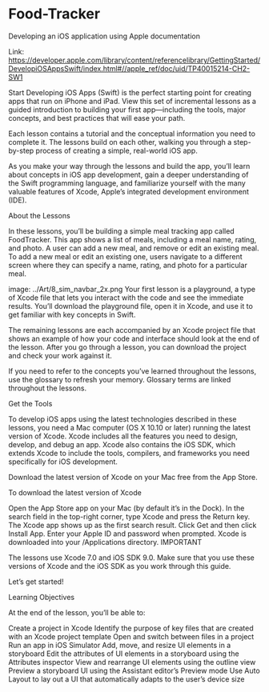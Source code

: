 # Food-Tracker
Developing an iOS application using Apple documentation

Link: https://developer.apple.com/library/content/referencelibrary/GettingStarted/DevelopiOSAppsSwift/index.html#//apple_ref/doc/uid/TP40015214-CH2-SW1

Start Developing iOS Apps (Swift) is the perfect starting point for creating apps that run on iPhone and iPad. View this set of incremental lessons as a guided introduction to building your first app—including the tools, major concepts, and best practices that will ease your path.

Each lesson contains a tutorial and the conceptual information you need to complete it. The lessons build on each other, walking you through a step-by-step process of creating a simple, real-world iOS app.

As you make your way through the lessons and build the app, you’ll learn about concepts in iOS app development, gain a deeper understanding of the Swift programming language, and familiarize yourself with the many valuable features of Xcode, Apple’s integrated development environment (IDE).

About the Lessons

In these lessons, you’ll be building a simple meal tracking app called FoodTracker. This app shows a list of meals, including a meal name, rating, and photo. A user can add a new meal, and remove or edit an existing meal. To add a new meal or edit an existing one, users navigate to a different screen where they can specify a name, rating, and photo for a particular meal.

image: ../Art/8_sim_navbar_2x.png
Your first lesson is a playground, a type of Xcode file that lets you interact with the code and see the immediate results. You’ll download the playground file, open it in Xcode, and use it to get familiar with key concepts in Swift.

The remaining lessons are each accompanied by an Xcode project file that shows an example of how your code and interface should look at the end of the lesson. After you go through a lesson, you can download the project and check your work against it.

If you need to refer to the concepts you’ve learned throughout the lessons, use the glossary to refresh your memory. Glossary terms are linked throughout the lessons.

Get the Tools

To develop iOS apps using the latest technologies described in these lessons, you need a Mac computer (OS X 10.10 or later) running the latest version of Xcode. Xcode includes all the features you need to design, develop, and debug an app. Xcode also contains the iOS SDK, which extends Xcode to include the tools, compilers, and frameworks you need specifically for iOS development.

Download the latest version of Xcode on your Mac free from the App Store.

To download the latest version of Xcode

Open the App Store app on your Mac (by default it’s in the Dock).
In the search field in the top-right corner, type Xcode and press the Return key.
The Xcode app shows up as the first search result.
Click Get and then click Install App.
Enter your Apple ID and password when prompted.
Xcode is downloaded into your /Applications directory.
IMPORTANT

The lessons use Xcode 7.0 and iOS SDK 9.0. Make sure that you use these versions of Xcode and the iOS SDK as you work through this guide.

Let’s get started!

Learning Objectives

At the end of the lesson, you’ll be able to:

Create a project in Xcode
Identify the purpose of key files that are created with an Xcode project template
Open and switch between files in a project
Run an app in iOS Simulator
Add, move, and resize UI elements in a storyboard
Edit the attributes of UI elements in a storyboard using the Attributes inspector
View and rearrange UI elements using the outline view
Preview a storyboard UI using the Assistant editor’s Preview mode
Use Auto Layout to lay out a UI that automatically adapts to the user’s device size

